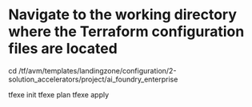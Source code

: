 # Navigate to the working directory where the Terraform configuration files are located
cd /tf/avm/templates/landingzone/configuration/2-solution_accelerators/project/ai_foundry_enterprise

tfexe init
tfexe plan
tfexe apply

